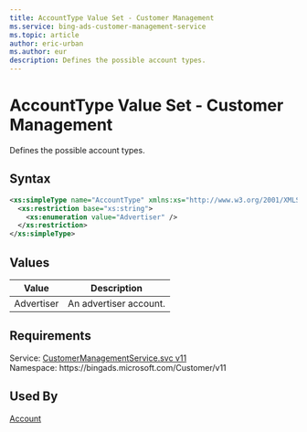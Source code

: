 ```yaml
---
title: AccountType Value Set - Customer Management
ms.service: bing-ads-customer-management-service
ms.topic: article
author: eric-urban
ms.author: eur
description: Defines the possible account types.
---
```

# AccountType Value Set - Customer Management
Defines the possible account types.

## Syntax
```xml
<xs:simpleType name="AccountType" xmlns:xs="http://www.w3.org/2001/XMLSchema">
  <xs:restriction base="xs:string">
    <xs:enumeration value="Advertiser" />
  </xs:restriction>
</xs:simpleType>
```

## <a name="values"></a>Values

|Value|Description|
|-----------|---------------|
|<a name="advertiser"></a>Advertiser|An advertiser account.|

## Requirements
Service: [CustomerManagementService.svc v11](https://clientcenter.api.bingads.microsoft.com/Api/CustomerManagement/v11/CustomerManagementService.svc)  
Namespace: https\://bingads.microsoft.com/Customer/v11  

## Used By
[Account](account)  
